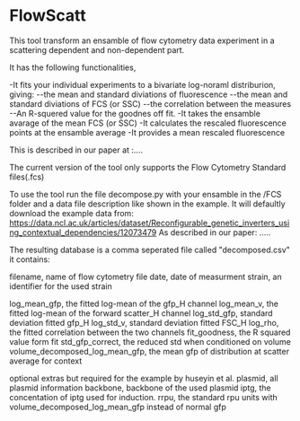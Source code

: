 # FlowScatt
This tool transform an ensamble of flow cytometry data experiment in a scattering dependent and non-dependent part.


It has the following functionalities,

-It fits your individual experiments to a bivariate log-noraml distriburion, giving:
--the mean and standard diviations of fluorescence 
--the mean and standard diviations of FCS (or SSC) 
--the correlation between the measures
--An R-squered value for the goodnes off fit.
-It takes the ensamble avarage of the mean FCS (or SSC) 
-It calculates the rescaled fluorescence points at the ensamble average
-It provides a mean rescaled fluorescence

This is described in our paper at :....


The current version of the tool only supports the Flow Cytometry Standard files(.fcs) 

To use the tool run the file decompose.py with your ensamble in the /FCS folder and a data file description like shown in the example.
It will defaultly download the example data from:
https://data.ncl.ac.uk/articles/dataset/Reconfigurable_genetic_inverters_using_contextual_dependencies/12073479
As described in our paper: .....

The resulting database is a comma seperated file called "decomposed.csv" it contains:

filename, name of flow cytometry file
date, date of measurment
strain, an identifier for the used strain

log_mean_gfp, the fitted log-mean of the gfp_H channel
log_mean_v, the fitted log-mean of the forward scatter_H channel
log_std_gfp, standard deviation fitted gfp_H
log_std_v, standard deviation fitted FSC_H
log_rho, the fitted correlation between the two channels
fit_goodness, the R squared value form fit
std_gfp_correct, the reduced std when conditioned on volume
volume_decomposed_log_mean_gfp, the mean gfp of distribution at scatter average for context

optional extras but required for the example by huseyin et al.
plasmid, all plasmid information
backbone, backbone of the used plasmid
iptg, the concentation of iptg used for induction.
rrpu, the standard rpu units with volume_decomposed_log_mean_gfp instead of normal gfp


